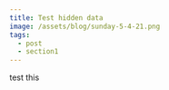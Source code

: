 ```yaml
---
title: Test hidden data
image: /assets/blog/sunday-5-4-21.png
tags:
  - post
  - section1
---
```

test this